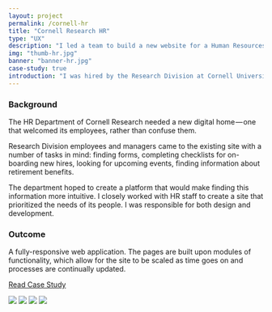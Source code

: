 ```yaml
---
layout: project
permalink: /cornell-hr
title: "Cornell Research HR"
type: "UX"
description: "I led a team to build a new website for a Human Resources division at Cornell University."
img: "thumb-hr.jpg"
banner: "banner-hr.jpg"
case-study: true
introduction: "I was hired by the Research Division at Cornell University to create a web-based HR portal for its employees."
---
```


### Background

The HR Department of Cornell Research needed a new digital home — one that welcomed its employees, rather than confuse them.

Research Division employees and managers came to the existing site with a number of tasks in mind: finding forms, completing checklists for on-boarding new hires, looking for upcoming events, finding information about retirement benefits.

The department hoped to create a platform that would make finding this information more intuitive. I closely worked with HR staff to create a site that prioritized the needs of its people. I was responsible for both design and development.


### Outcome

A fully-responsive web application. The pages are built upon modules of functionality, which allow for the site to be scaled as time goes on and processes are continually updated.

<a class="button" href="https://medium.com/@kevin8ma/designing-an-hr-portal-ce7ac9b5463a">Read Case Study</a>

![]({{site.baseurl}}/assets/img/hr/process.jpg)
![]({{site.baseurl}}/assets/img/hr/wireframe.png)
![]({{site.baseurl}}/assets/img/hr/wireframe2.png)
![]({{site.baseurl}}/assets/img/hr/pages.png)
